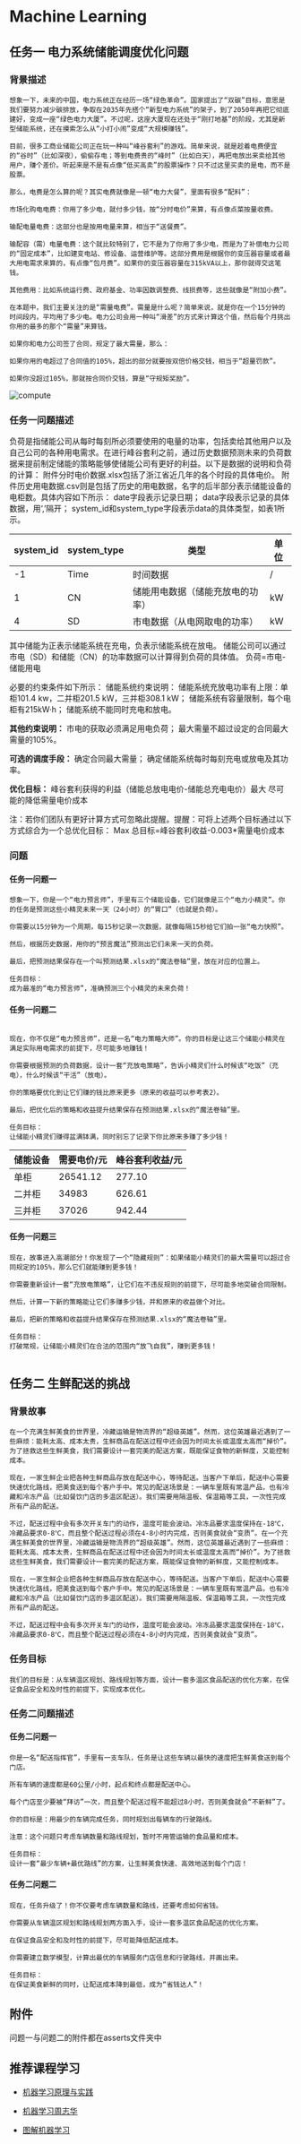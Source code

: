 # Machine Learning

## 任务一  电力系统储能调度优化问题

### 背景描述

``` plain
想象一下，未来的中国，电力系统正在经历一场“绿色革命”。国家提出了“双碳”目标，意思是我们要努力减少碳排放，争取在2035年先搭个“新型电力系统”的架子，到了2050年再把它彻底建好，变成一座“绿色电力大厦”。不过呢，这座大厦现在还处于“刚打地基”的阶段，尤其是新型储能系统，还在摸索怎么从“小打小闹”变成“大规模赚钱”。

目前，很多工商业储能公司正在玩一种叫“峰谷套利”的游戏。简单来说，就是趁着电费便宜的“谷时”（比如深夜），偷偷存电；等到电费贵的“峰时”（比如白天），再把电放出来卖给其他用户，赚个差价。听起来是不是有点像“低买高卖”的股票操作？只不过这里买卖的是电，而不是股票。

那么，电费是怎么算的呢？其实电费就像是一顿“电力大餐”，里面有很多“配料”：

市场化购电电费：你用了多少电，就付多少钱，按“分时电价”来算，有点像点菜按量收费。

输配电量电费：这部分也是按用电量来算，相当于“送餐费”。

输配容（需）电量电费：这个就比较特别了，它不是为了你用了多少电，而是为了补偿电力公司的“固定成本”，比如建变电站、修设备、运营维护等。这部分费用是根据你的变压器容量或者最大用电需求来算的，有点像“包月费”。如果你的变压器容量在315kVA以上，那你就得交这笔钱。

其他费用：比如系统运行费、政府基金、功率因数调整费、线损费等，这些就像是“附加小费”。

在本题中，我们主要关注的是“需量电费”。需量是什么呢？简单来说，就是你在一个15分钟的时间段内，平均用了多少电。电力公司会用一种叫“滑差”的方式来计算这个值，然后每个月挑出你用的最多的那个“需量”来算钱。

如果你和电力公司签了合同，规定了最大需量，那么：

如果你用的电超过了合同值的105%，超出的部分就要按双倍价格交钱，相当于“超量罚款”。

如果你没超过105%，那就按合同价交钱，算是“守规矩奖励”。

```

![compute](./image/README/compute.png)

### 任务一问题描述

负荷是指储能公司从每时每刻所必须要使用的电量的功率，包括卖给其他用户以及自己公司的各种用电需求。在进行峰谷套利之前，通过历史数据预测未来的负荷数据来提前制定储能的策略能够使储能公司有更好的利益。以下是数据的说明和负荷的计算：
附件分时电价数据.xlsx包括了浙江省近几年的各个时段的具体电价。
附件历史用电数据.csv则是包括了历史的用电数据，名字的后半部分表示储能设备的电柜数。具体内容如下所示：
date字段表示记录日期；
data字段表示记录的具体数据，用‘,’隔开；
system_id和system_type字段表示data的具体类型，如表1所示。

| system_id | system_type | 类型                             | 单位 |
| --------- | ----------- | -------------------------------- | ---- |
| -1        | Time        | 时间数据                         | /    |
| 1         | CN          | 储能用电数据（储能充放电的功率） | kW   |
| 4         | SD          | 市电数据（从电网取电的功率）     | kW   |

其中储能为正表示储能系统在充电，负表示储能系统在放电。
储能公司可以通过市电（SD）和储能（CN）的功率数据可以计算得到负荷的具体值。
负荷=市电-储能用电

必要的约束条件如下所示：
 储能系统约束说明：
 储能系统充放电功率有上限：单柜101.4 kw，二并柜201.5 kW，三并柜308.1 kW；
 储能系统有容量限制，每个电柜有215kW·h；
 储能系统不能同时充电和放电。

**其他约束说明：**
 市电的获取必须满足用电负荷；
 最大需量不超过设定的合同最大需量的105%。

**可选的调度手段：**
 确定合同最大需量；
 确定储能系统每时每刻充电或放电及其功率。

**优化目标：**
 峰谷套利获得的利益（储能总放电电价-储能总充电电价）最大
 尽可能的降低需量电价成本

注：若你们团队有更好计算方式可忽略此提醒。提醒：可将上述两个目标通过以下方式综合为一个总优化目标：
        Max  总目标=峰谷套利收益-0.003*需量电价成本

### 问题

#### 任务一问题一

``` plain
想象一下，你是一个“电力预言师”，手里有三个储能设备，它们就像是三个“电力小精灵”。你的任务是预测这些小精灵未来一天（24小时）的“胃口”（也就是负荷）。

你需要以15分钟为一个周期，每15秒记录一次数据，就像每隔15秒给它们拍一张“电力快照”。

然后，根据历史数据，用你的“预言魔法”预测出它们未来一天的负荷。

最后，把预测结果保存在一个叫预测结果.xlsx的“魔法卷轴”里，放在对应的位置上。

任务目标：
成为最准的“电力预言师”，准确预测三个小精灵的未来负荷！
```

#### 任务一问题二

``` plain

现在，你不仅是“电力预言师”，还是一名“电力策略大师”。你的目标是让这三个储能小精灵在满足实际用电需求的前提下，尽可能多地赚钱！

你需要根据预测的负荷数据，设计一套“充放电策略”，告诉小精灵们什么时候该“吃饭”（充电），什么时候该“干活”（放电）。

你的策略要优化到让它们赚的钱比原来更多（原来的收益可以参考表2）。

最后，把优化后的策略和收益提升结果保存在预测结果.xlsx的“魔法卷轴”里。

任务目标：
让储能小精灵们赚得盆满钵满，同时别忘了记录下你比原来多赚了多少钱！
```

| 储能设备 | 需要电价/元 | 峰谷套利收益/元                             |
| --------- | ----------- | -------------------------------- |
| 单柜       | 26541.12       | 277.10                         |
| 二并柜        | 34983          | 626.61 |
| 三并柜        | 37026          | 942.44     |

#### 任务一问题三

``` plain
现在，故事进入高潮部分！你发现了一个“隐藏规则”：如果储能小精灵们的最大需量可以超过合同规定的105%，那么它们就能赚到更多钱！

你需要重新设计一套“充放电策略”，让它们在不违反规则的前提下，尽可能多地突破合同限制。

然后，计算一下新的策略能让它们多赚多少钱，并和原来的收益做个对比。

最后，把新的策略和收益提升结果保存在预测结果.xlsx的“魔法卷轴”里。

任务目标：
打破常规，让储能小精灵们在合法的范围内“放飞自我”，赚到更多钱！


```

## 任务二  生鲜配送的挑战

### 背景故事

``` plain
在一个充满生鲜美食的世界里，冷藏运输是物流界的“超级英雄”。然而，这位英雄最近遇到了一些麻烦：能耗太高、成本太贵，生鲜商品在配送过程中还会因为时间太长或温度太高而“掉价”。为了拯救这些生鲜美食，我们需要设计一套完美的配送方案，既能保证食物的新鲜度，又能控制成本。

现在，一家生鲜企业把各种生鲜商品存放在配送中心，等待配送。当客户下单后，配送中心需要快速优化路线，把美食送到每个客户手中。常见的配送场景是：一辆车里既有常温产品，也有冷藏和冷冻产品（比如餐饮门店的多温区配送）。我们需要用隔温板、保温箱等工具，一次性完成所有产品的配送。

不过，配送过程中会有多次开关车门的动作，温度可能会波动。冷冻品要求温度保持在-18℃，冷藏品要求0-8℃，而且整个配送过程必须在4-8小时内完成，否则美食就会“变质”。在一个充满生鲜美食的世界里，冷藏运输是物流界的“超级英雄”。然而，这位英雄最近遇到了一些麻烦：能耗太高、成本太贵，生鲜商品在配送过程中还会因为时间太长或温度太高而“掉价”。为了拯救这些生鲜美食，我们需要设计一套完美的配送方案，既能保证食物的新鲜度，又能控制成本。

现在，一家生鲜企业把各种生鲜商品存放在配送中心，等待配送。当客户下单后，配送中心需要快速优化路线，把美食送到每个客户手中。常见的配送场景是：一辆车里既有常温产品，也有冷藏和冷冻产品（比如餐饮门店的多温区配送）。我们需要用隔温板、保温箱等工具，一次性完成所有产品的配送。

不过，配送过程中会有多次开关车门的动作，温度可能会波动。冷冻品要求温度保持在-18℃，冷藏品要求0-8℃，而且整个配送过程必须在4-8小时内完成，否则美食就会“变质”。
```

### 任务目标

``` plain
我们的目标是：从车辆温区规划、路线规划等方面，设计一套多温区食品配送的优化方案，在保证食品安全和及时性的前提下，实现成本优化。
```

### 任务二问题描述

#### 任务二问题一

``` plain
你是一名“配送指挥官”，手里有一支车队，任务是让这些车辆以最快的速度把生鲜美食送到每个门店。

所有车辆的速度都是60公里/小时，起点和终点都是配送中心。

每个门店至少要被“拜访”一次，而且整个配送过程不能超过8小时，否则美食就会“不新鲜”了。

你的目标是：用最少的车辆完成任务，同时规划出每辆车的行驶路线。

注意：这个问题只考虑车辆数量和路线规划，暂时不用管运输的食品量和成本。

任务目标：
设计一套“最少车辆+最优路线”的方案，让生鲜美食快速、高效地送到每个门店！

```

#### 任务二问题二

``` plain
现在，任务升级了！你不仅要考虑车辆数量和路线，还要考虑如何省钱。

你需要从车辆温区规划和路线规划两方面入手，设计一套多温区食品配送的优化方案。

在保证食品安全和及时性的前提下，尽可能降低配送成本。

你需要建立数学模型，计算出最优的车辆服务门店信息和行驶路线，并画出来。

任务目标：
在保证美食新鲜的同时，让配送成本降到最低，成为“省钱达人”！
```

## 附件

问题一与问题二的附件都在asserts文件夹中

## 推荐课程学习

+ [机器学习原理与实践](https://tianchi.aliyun.com/course/278?spm=5176.27080692.J_2095365020.2.748a5699lfzCsc)

+ [机器学习周志华](https://github.com/Mikoto10032/DeepLearning/blob/master/books/%E6%9C%BA%E5%99%A8%E5%AD%A6%E4%B9%A0%E5%91%A8%E5%BF%97%E5%8D%8E.pdf)

+ [图解机器学习](https://www.showmeai.tech/tutorials/34)
